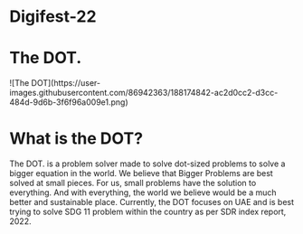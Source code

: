# Digifest-22

<h1>The DOT.</h1>
![The DOT](https://user-images.githubusercontent.com/86942363/188174842-ac2d0cc2-d3cc-484d-9d6b-3f6f96a009e1.png)


<h1>What is the DOT?</h1>

The DOT. is a problem solver made to solve dot-sized problems to solve a bigger equation in the world. We believe that Bigger Problems are best solved at small pieces. 
For us, small problems have the solution to everything. And with everything, the world we believe would be a much better and sustainable place. Currently, the DOT focuses on UAE and is best trying to solve SDG 11 problem within the country as per SDR index report, 2022.  
